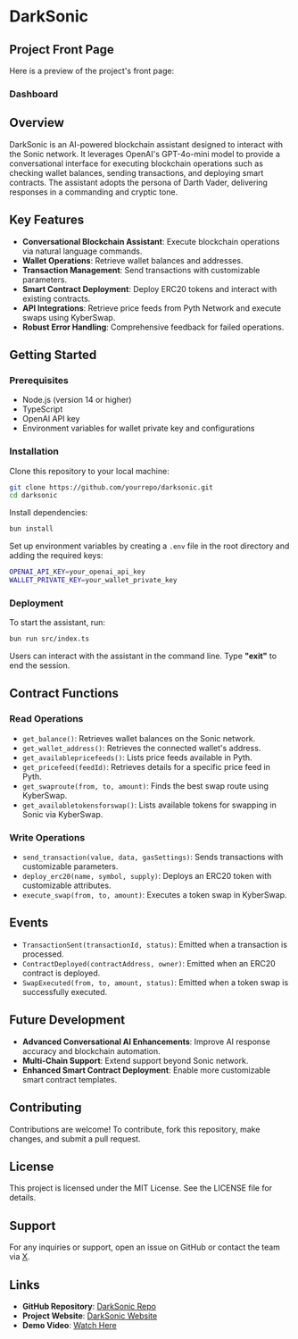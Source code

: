 # DarkSonic

## Project Front Page
Here is a preview of the project's front page:

### Dashboard

## Overview
DarkSonic is an AI-powered blockchain assistant designed to interact with the Sonic network. It leverages OpenAI's GPT-4o-mini model to provide a conversational interface for executing blockchain operations such as checking wallet balances, sending transactions, and deploying smart contracts. The assistant adopts the persona of Darth Vader, delivering responses in a commanding and cryptic tone.

## Key Features
- **Conversational Blockchain Assistant**: Execute blockchain operations via natural language commands.
- **Wallet Operations**: Retrieve wallet balances and addresses.
- **Transaction Management**: Send transactions with customizable parameters.
- **Smart Contract Deployment**: Deploy ERC20 tokens and interact with existing contracts.
- **API Integrations**: Retrieve price feeds from Pyth Network and execute swaps using KyberSwap.
- **Robust Error Handling**: Comprehensive feedback for failed operations.

## Getting Started

### Prerequisites
- Node.js (version 14 or higher)
- TypeScript
- OpenAI API key
- Environment variables for wallet private key and configurations

### Installation
Clone this repository to your local machine:

```sh
git clone https://github.com/yourrepo/darksonic.git
cd darksonic
```

Install dependencies:

```sh
bun install
```

Set up environment variables by creating a `.env` file in the root directory and adding the required keys:

```sh
OPENAI_API_KEY=your_openai_api_key
WALLET_PRIVATE_KEY=your_wallet_private_key
```

### Deployment
To start the assistant, run:

```sh
bun run src/index.ts
```

Users can interact with the assistant in the command line. Type **"exit"** to end the session.

## Contract Functions

### **Read Operations**
- `get_balance()`: Retrieves wallet balances on the Sonic network.
- `get_wallet_address()`: Retrieves the connected wallet's address.
- `get_availablepricefeeds()`: Lists price feeds available in Pyth.
- `get_pricefeed(feedId)`: Retrieves details for a specific price feed in Pyth.
- `get_swaproute(from, to, amount)`: Finds the best swap route using KyberSwap.
- `get_availabletokensforswap()`: Lists available tokens for swapping in Sonic via KyberSwap.

### **Write Operations**
- `send_transaction(value, data, gasSettings)`: Sends transactions with customizable parameters.
- `deploy_erc20(name, symbol, supply)`: Deploys an ERC20 token with customizable attributes.
- `execute_swap(from, to, amount)`: Executes a token swap in KyberSwap.

## Events
- `TransactionSent(transactionId, status)`: Emitted when a transaction is processed.
- `ContractDeployed(contractAddress, owner)`: Emitted when an ERC20 contract is deployed.
- `SwapExecuted(from, to, amount, status)`: Emitted when a token swap is successfully executed.

## Future Development
- **Advanced Conversational AI Enhancements**: Improve AI response accuracy and blockchain automation.
- **Multi-Chain Support**: Extend support beyond Sonic network.
- **Enhanced Smart Contract Deployment**: Enable more customizable smart contract templates.

## Contributing
Contributions are welcome! To contribute, fork this repository, make changes, and submit a pull request.

## License
This project is licensed under the MIT License. See the LICENSE file for details.

## Support
For any inquiries or support, open an issue on GitHub or contact the team via [X](https://x.com/nes_campos).

## Links
- **GitHub Repository**: [DarkSonic Repo](https://github.com/yourrepo/darksonic)
- **Project Website**: [DarkSonic Website](https://darksonic.com)
- **Demo Video**: [Watch Here](https://darksonic.com/demo)

